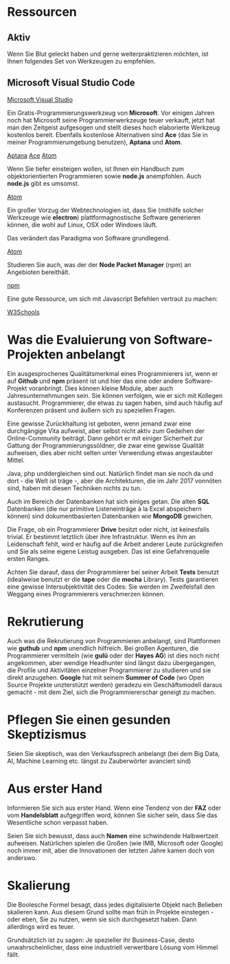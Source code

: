 # Ressourcen

## Aktiv

Wenn Sie Blut geleckt haben und gerne weiterpraktizieren möchten, ist Ihnen folgendes Set von Werkzeugen zu empfehlen.

## Microsoft Visual Studio Code

[Microsoft Visual Studio](https://code.visualstudio.com)


Ein Gratis-Programmierungswerkzeug von **Microsoft**. Vor einigen Jahren noch hat Microsoft seine Programmierwerkzeuge teuer verkauft, jetzt hat man den Zeitgeist aufgesogen und stellt dieses hoch elaborierte Werkzeug kostenlos bereit. Ebenfalls kostenlose Alternativen sind **Ace** (das Sie in meiner Programmierumgebung benutzen), **Aptana** und **Atom**.

[Aptana](http://www.aptana.com/)
[Ace](https://ace.c9.io/)
[Atom](https://atom.io/)



Wenn Sie tiefer einsteigen wollen, ist Ihnen ein Handbuch zum objektorientierten Programmieren sowie **node.js** anempfohlen. Auch **node.js** gibt es umsomst.

[Atom](https://nodejs.org/en/)


Ein großer Vorzug der Webtechnologien ist, dass Sie (mithilfe solcher Werkzeuge wie **electron**) plattformagnostische Software generieren können, die wohl auf Linux, OSX oder Windows läuft.

Das verändert das Paradigma von Software grundlegend.

[Atom](https://electronjs.org/)

Studieren Sie auch, was der der **Node Packet Manager** (npm) an Angebioten bereithält.

[npm](https://www.npmjs.com/)

Eine gute Ressource, um sich mit Javascript Befehlen vertraut zu machen:

[W3Schools](https://www.w3schools.com/default.asp)


# Was die Evaluierung von Software-Projekten anbelangt

Ein ausgesprochenes Qualitätsmerkmal eines Programmierers ist, wenn er auf **Github** und **npm** präsent ist und hier das eine oder andere Software-Projekt voranbringt. Dies können kleine Module, aber auch Jahresunternehmungen sein. Sie können verfolgen, wie er sich mit Kollegen austasucht. Programmierer, die etwas zu sagen haben, sind auch häufig auf Konferenzen präsent und äußern sich zu speziellen Fragen.

Eine gewisse Zurückhaltung ist geboten, wenn jemand zwar eine durchgängige Vita aufweist, aber selbst nicht aktiv zum Gedeihen der Online-Community beiträgt. Dann gehört er mit einiger Sicherheit zur Gattung der Programmierungssöldner, die zwar eine gewisse Qualität aufweisen, dies aber nicht selten unter Verwendung etwas angestaubter Mittel.

Java, php unddergleichen sind out. Natürlich findet man sie noch da und dort - die Welt ist träge -, aber die Architekturen, die im Jahr 2017 vonnöten sind, haben mit diesen Techniken nichts zu tun.

Auch im Bereich der Datenbanken hat sich einiges getan. Die alten **SQL** Datenbanken (die nur primitive Listeneinträge à la Excel abspeichern können) sind dokumentbasierten Datenbanken wie **MongoDB** gewichen.

Die Frage, ob ein Programmierer **Drive** besitzt oder nicht, ist keinesfalls trivial. Er bestimmt letztlich über ihre Infrastruktur.
Wenn es ihm an Leidenschaft fehlt, wird er häufig auf die Arbeit anderer Leute zurückgreifen und Sie als seine eigene Leistug ausgeben.
Das ist eine Gefahrenquelle ersten Ranges.

Achten Sie darauf, dass der Programmierer bei seiner Arbeit **Tests** benutzt (idealweise benutzt er die **tape** oder die **mocha** Library).
Tests garantieren eine gewisse Intersubjektivität des Codes: Sie werden im Zweifelsfall den Weggang eines Programmierers verschmerzen können.

# Rekrutierung

Auch was die Rekrutierung von Programmieren anbelangt, sind Plattformen wie **guthub** und **npm** unendlich hilfreich. Bei großen Agenturen, die Programmierer vermitteln (wie **gulü** oder der **Hayes AG**) ist dies noch nicht angekommen, aber wendige Headhunter sind längst dazu übergegangen, die Profile und Aktivitäten einzelner Programmierer zu studieren und sie direkt anzugehen. **Google** hat mit seinem **Summer of Code** (wo Open Source Projekte unzterstützt werden) geradezu ein Geschäftsmodell daraus gemacht - mit dem Ziel, sich die Programmiererschar geneigt zu machen.


# Pflegen Sie einen gesunden Skeptizismus
Seien Sie skeptisch, was den Verkaufssprech anbelangt (bei dem Big Data, AI, Machine Learning etc. längst zu Zauberwörter avanciert sind)


# Aus erster Hand

Informieren Sie sich aus erster Hand. Wenn eine Tendenz von der **FAZ** oder vom **Handelsblatt** aufgegriffen word, können Sie sicher sein, dass Sie das Wesentliche schon verpasst haben.

Seien Sie sich bewusst, dass auch **Namen** eine schwindende Halbwertzeit aufweisen. Natürlichen spielen die Großen (wie IMB, Microsoft oder Google) noch immer mit, aber die Innovationen der letzten Jahre kamen doch von anderswo.

# Skalierung

Die Boolesche Formel besagt, dass jedes digitalisierte Objekt nach Belieben skalieren kann. Aus diesem Grund sollte man früh in Projekte einstegen - oder eben, Sie zu nutzen, wenn sie sich durchgesetzt haben. Dann allerdings wird es teuer.

Grundsätzlich ist zu sagen: Je spezieller ihr Business-Case, desto unwahrscheinlicher, dass eine industriell verwertbare Lösung vom Himmel fällt.


